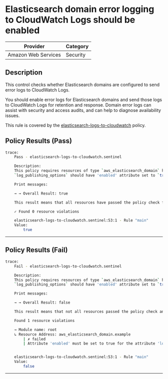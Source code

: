 # Elasticsearch domain error logging to CloudWatch Logs should be enabled

| Provider            | Category  |
| ------------------- | --------  |
| Amazon Web Services |  Security |

## Description

This control checks whether Elasticsearch domains are configured to send error logs to CloudWatch Logs.

You should enable error logs for Elasticsearch domains and send those logs to CloudWatch Logs for retention and response. Domain error logs can assist with security and access audits, and can help to diagnose availability issues.

This rule is covered by the [elasticsearch-logs-to-cloudwatch](https://github.com/hashicorp/policy-library-NIST-Policy-Set-for-AWS-Terraform/blob/main/policies/elasticsearch/elasticsearch-logs-to-cloudwatch.sentinel) policy.

## Policy Results (Pass)

```bash
trace:
    Pass - elasticsearch-logs-to-cloudwatch.sentinel

    Description:
    This policy requires resources of type `aws_elasticsearch_domain` have the
    `log_publishing_options` should have 'enabled' attribute set to `true`.

    Print messages:

    → → Overall Result: true

    This result means that all resources have passed the policy check for the policy elasticsearch-logs-to-cloudwatch.

    ✓ Found 0 resource violations

    elasticsearch-logs-to-cloudwatch.sentinel:53:1 - Rule "main"
    Value:
        true
```

---

## Policy Results (Fail)

```bash
trace:
    Fail - elasticsearch-logs-to-cloudwatch.sentinel

    Description:
    This policy requires resources of type `aws_elasticsearch_domain` have the
    `log_publishing_options` should have 'enabled' attribute set to `true`.

    Print messages:

    → → Overall Result: false

    This result means that not all resources passed the policy check and the protected behavior is not allowed for the policy elasticsearch-logs-to-cloudwatch.

    Found 1 resource violations

    → Module name: root
    ↳ Resource Address: aws_elasticsearch_domain.example
        | ✗ failed
        | Attribute 'enabled' must be set to true for the attribute 'log_publishing_options' for 'aws_elasticsearch_domain' resources. Refer to https://docs.aws.amazon.com/securityhub/latest/userguide/es-controls.html#es-4 for more details.


    elasticsearch-logs-to-cloudwatch.sentinel:53:1 - Rule "main"
    Value:
        false
```

---
